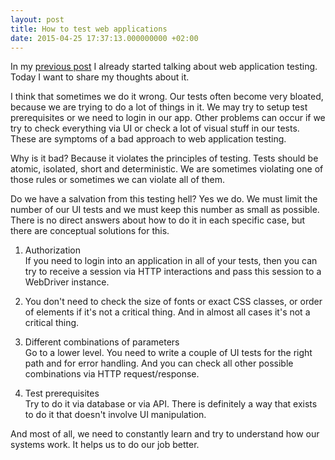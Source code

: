 ```yaml
---
layout: post
title: How to test web applications
date: 2015-04-25 17:37:13.000000000 +02:00
---
```

In my [previous post](http://artemnikitin.com/boxes-of-different-color/) I already started talking about web application testing. Today I want to share my thoughts about it.

I think that sometimes we do it wrong. Our tests often become very bloated, because we are trying to do a lot of things in it. We may try to setup test prerequisites or we need to login in our app. Other problems can occur if we try to check everything via UI or check a lot of visual stuff in our tests. These are symptoms of a bad approach to web application testing.

Why is it bad? Because it violates the principles of testing. Tests should be atomic, isolated, short and deterministic. We are sometimes violating one of those rules or sometimes we can violate all of them.

Do we have a salvation from this testing hell? Yes we do. We must limit the number of our UI tests and we must keep this number as small as possible. There is no direct answers about how to do it in each specific case, but there are conceptual solutions for this.

1) Authorization     
If you need to login into an application in all of your tests, then you can try to receive a session via HTTP interactions and pass this session to a WebDriver instance.

2) You don't need to check the size of fonts or exact CSS classes, or order of elements if it's not a critical thing. And in almost all cases it's not a critical thing.

3) Different combinations of parameters     
Go to a lower level. You need to write a couple of UI tests for the right path and for error handling. And you can check all other possible combinations via HTTP request/response.

4) Test prerequisites      
Try to do it via database or via API. There is definitely a way that exists to do it that doesn't involve UI manipulation.

And most of all, we need to constantly learn and try to understand how our systems work. It helps us to do our job better.
